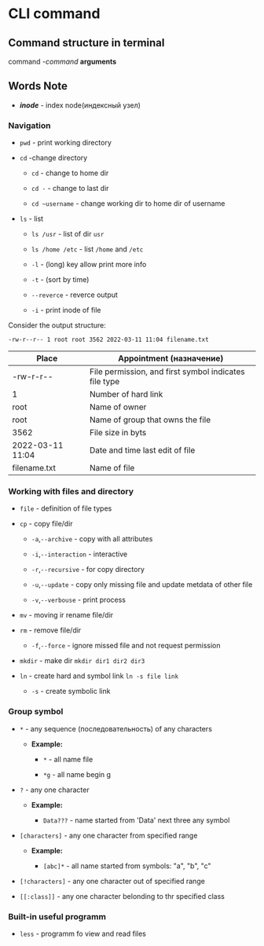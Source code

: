 # CLI command

## Command structure in terminal

command *-command* **arguments**

## Words Note

- ***inode*** - index node(индексный узел)

### Navigation

- `pwd` - print working directory

- `cd` -change directory

	- `cd` - change to home dir

	- `cd -` - change to last dir

	- `cd ~username` - change working dir to home dir of username

- `ls` - list

	- `ls /usr` - list of dir `usr`

	- `ls /home /etc` - list `/home` and `/etc`

	- `-l` - (long) key allow print more info

	- `-t` - (sort by time)

	- `--reverce` - reverce output

	- `-i` - print inode of file

Consider the output structure:

```
-rw-r--r-- 1 root root 3562 2022-03-11 11:04 filename.txt
```

|Place    |Appointment (назначение)| 
|---------|------------------------|
|-rw-r-r--|File permission, and first symbol indicates file type|
|1        |Number of hard link     |
|root     |Name of owner           |
|root     |Name of group that owns the file| 
|3562     |File size in byts       |
|2022-03-11 11:04|Date and time last edit of file|
|filename.txt|Name of file|

### Working with files and directory

- `file` - definition of file types

- `cp` - copy file/dir

	- `-a`,`--archive` - copy with all attributes

	- `-i`,`--interaction` - interactive

	- `-r`,`--recursive` - for copy directory

	- `-u`,`--update` - copy only missing file and update metdata of other file

	- `-v`,`--verbouse` - print process

- `mv` - moving ir rename file/dir

- `rm` - remove file/dir

	- `-f`,`--force` - ignore missed file and not request permission

- `mkdir` - make dir `mkdir dir1 dir2 dir3`

- `ln` - create hard and symbol link `ln -s file link`

	- `-s` - create symbolic link

### Group symbol

- `*` - any sequence (последовательность) of any characters

	- **Example:**

		- `*` - all name file

		- `*g` - all name begin g
		
- `?` - any one character

	- **Example:**

		- `Data???` - name started from 'Data' next three any symbol

- `[characters]` - any one character from  specified range

	- **Example:**

		- `[abc]*` - all name started from symbols: "a", "b", "c"
 
- `[!characters]` - any one character out of specified range

- `[[:class]]` - any one character belonding to thr specified class
### Built-in useful programm

- `less` - programm fo view and read files 
